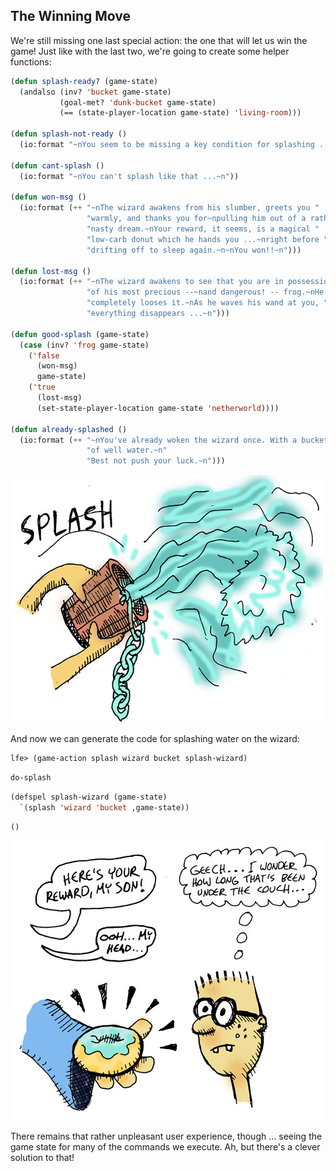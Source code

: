 ## The Winning Move

We're still missing one last special action: the one that will let us win the game! Just like with the last two, we're going to create some helper functions:

```lisp
(defun splash-ready? (game-state)
  (andalso (inv? 'bucket game-state)
           (goal-met? 'dunk-bucket game-state)
           (== (state-player-location game-state) 'living-room)))

(defun splash-not-ready ()
  (io:format "~nYou seem to be missing a key condition for splashing ...~n"))

(defun cant-splash ()
  (io:format "~nYou can't splash like that ...~n"))

(defun won-msg ()
  (io:format (++ "~nThe wizard awakens from his slumber, greets you "
                 "warmly, and thanks you for~npulling him out of a rather "
                 "nasty dream.~nYour reward, it seems, is a magical "
                 "low-carb donut which he hands you ...~nright before "
                 "drifting off to sleep again.~n~nYou won!!~n")))

(defun lost-msg ()
  (io:format (++ "~nThe wizard awakens to see that you are in possession "
                 "of his most precious --~nand dangerous! -- frog.~nHe "
                 "completely looses it.~nAs he waves his wand at you, "
                 "everything disappears ...~n")))

(defun good-splash (game-state)
  (case (inv? 'frog game-state)
    ('false
      (won-msg)
      game-state)
    ('true
      (lost-msg)
      (set-state-player-location game-state 'netherworld))))

(defun already-splashed ()
  (io:format (++ "~nYou've already woken the wizard once. With a bucket full "
                 "of well water.~n"
                 "Best not push your luck.~n")))
```

![](../images/splash.jpg)

And now we can generate the code for splashing water on the wizard:

```lisp
lfe> (game-action splash wizard bucket splash-wizard)
```
```lisp
do-splash
```
```lisp
(defspel splash-wizard (game-state)
  `(splash 'wizard 'bucket ,game-state))
```
```lisp
()
```

![](../images/donut.jpg)

There remains that rather unpleasant user experience, though ... seeing the game state for many of the commands we execute. Ah, but there's a clever solution to that!
